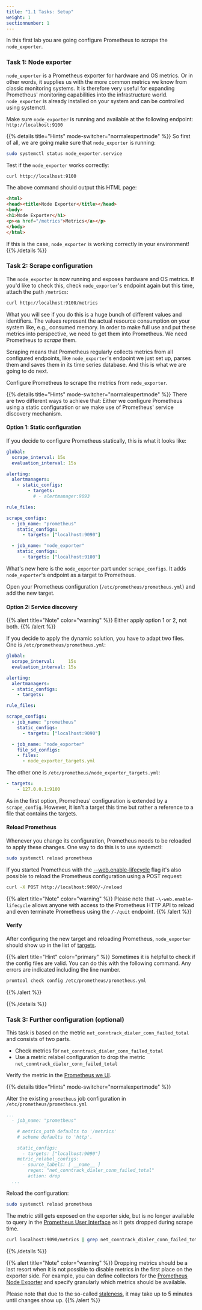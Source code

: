 ```yaml
---
title: "1.1 Tasks: Setup"
weight: 1
sectionnumber: 1
---
```


In this first lab you are going configure Prometheus to scrape the `node_exporter`.

### Task 1: Node exporter

`node_exporter` is a Prometheus exporter for hardware and OS metrics. Or in other words, it supplies us with the more common metrics we know from classic monitoring systems.
It is therefore very useful for expanding Prometheus' monitoring capabilities into the infrastructure world.
`node_exporter` is already installed on your system and can be controlled using systemctl.

Make sure `node_exporter` is running and available at the following endpoint: `http://localhost:9100`

{{% details title="Hints" mode-switcher="normalexpertmode" %}}
So first of all, we are going make sure that `node_exporter` is running:

```bash
sudo systemctl status node_exporter.service
```
Test if the `node_exporter` works correctly:

```bash
curl http://localhost:9100
```

The above command should output this HTML page:

```html
<html>
<head><title>Node Exporter</title></head>
<body>
<h1>Node Exporter</h1>
<p><a href="/metrics">Metrics</a></p>
</body>
</html>
```

If this is the case, `node_exporter` is working correctly in your environment!
{{% /details %}}


### Task 2: Scrape configuration

The `node_exporter` is now running and exposes hardware and OS metrics. If you'd like to check this, check `node_exporter`'s endpoint again but this time, attach the path `/metrics`:

```bash
curl http://localhost:9100/metrics
```

What you will see if you do this is a huge bunch of different values and identifiers. The values represent the actual resource consumption on your system like, e.g., consumed memory.
In order to make full use and put these metrics into perspective, we need to get them into Prometheus. We need Prometheus to _scrape_ them.

Scraping means that Prometheus regularly collects metrics from all configured endpoints, like `node_exporter`'s endpoint we just set up, parses them and saves them in its time series database. And this is what we are going to do next.

Configure Prometheus to scrape the metrics from `node_exporter`.

{{% details title="Hints" mode-switcher="normalexpertmode" %}}
There are two different ways to achieve that: Either we configure Prometheus using a static configuration or we make use of Prometheus' service discovery mechanism.


#### Option 1: Static configuration

If you decide to configure Prometheus statically, this is what it looks like:

```yaml
global:
  scrape_interval: 15s
  evaluation_interval: 15s

alerting:
  alertmanagers:
    - static_configs:
        - targets:
          # - alertmanager:9093

rule_files:

scrape_configs:
  - job_name: "prometheus"
    static_configs:
      - targets: ["localhost:9090"]

  - job_name: "node_exporter"
    static_configs:
      - targets: ["localhost:9100"]
```

What's new here is the `node_exporter` part under `scrape_configs`. It adds `node_exporter`'s endpoint as a target to Prometheus.

Open your Prometheus configuration (`/etc/prometheus/prometheus.yml`) and add the new target.


#### Option 2: Service discovery

{{% alert title="Note" color="warning" %}}
Either apply option 1 or 2, not both.
{{% /alert %}}

If you decide to apply the dynamic solution, you have to adapt two files. One is `/etc/prometheus/prometheus.yml`:

```yaml
global:
  scrape_interval:     15s
  evaluation_interval: 15s

alerting:
  alertmanagers:
  - static_configs:
    - targets:

rule_files:

scrape_configs:
  - job_name: "prometheus"
    static_configs:
      - targets: ["localhost:9090"]

  - job_name: "node_exporter"
    file_sd_configs:
    - files:
      - node_exporter_targets.yml
```

The other one is `/etc/prometheus/node_exporter_targets.yml`:

```yaml
- targets:
    - 127.0.0.1:9100
```

As in the first option, Prometheus' configuration is extended by a `scrape_config`. However, it isn't a target this time but rather a reference to a file that contains the targets.


#### Reload Prometheus

Whenever you change its configuration, Prometheus needs to be reloaded to apply these changes. One way to do this is to use systemctl:

```bash
sudo systemctl reload prometheus
```

If you started Prometheus with the [-\-web.enable-lifecycle](https://prometheus.io/docs/prometheus/latest/configuration/configuration/#configuration) flag it's also possible to reload the Prometheus configuration using a POST request:

```bash
curl -X POST http://localhost:9090/-/reload
```

{{% alert title="Note" color="warning" %}}
Please note that `-\-web.enable-lifecycle` allows anyone with access to the Prometheus HTTP API to reload and even terminate Prometheus using the `/-/quit` endpoint.
{{% /alert %}}


#### Verify

After configuring the new target and reloading Prometheus, `node_exporter` should show up in the list of [targets](http://LOCALHOST:9090/targets).

{{% alert title="Hint" color="primary" %}}
Sometimes it is helpful to check if the config files are valid. You can do this with the following command. Any errors are indicated including the line number.

```bash
promtool check config /etc/prometheus/prometheus.yml
```
{{% /alert %}}

{{% /details %}}

### Task 3: Further configuration (optional)

This task is based on the metric `net_conntrack_dialer_conn_failed_total` and consists of two parts.

* Check metrics for `net_conntrack_dialer_conn_failed_total`
* Use a metric relabel configuration to drop the metric `net_conntrack_dialer_conn_failed_total`

Verify the metric in the [Prometheus we UI](http://LOCALHOST:9090/graph?g0.range_input=1h&g0.expr=net_conntrack_dialer_conn_failed_total&g0.tab=1).

{{% details title="Hints" mode-switcher="normalexpertmode" %}}

Alter the existing `prometheus` job configuration in `/etc/prometheus/prometheus.yml`
```yaml
...
  - job_name: "prometheus"

    # metrics_path defaults to '/metrics'
    # scheme defaults to 'http'.

    static_configs:
      - targets: ["localhost:9090"]
    metric_relabel_configs:
      - source_labels: [ __name__ ]
        regex: "net_conntrack_dialer_conn_failed_total"
        action: drop
  ...
```

Reload the configuration:

```bash
sudo systemctl reload prometheus
```

The metric still gets exposed on the exporter side, but is no longer available to query in the [Prometheus User Interface](http://LOCALHOST:9090/graph?g0.range_input=1h&g0.expr=net_conntrack_dialer_conn_failed_total&g0.tab=1) as it gets dropped during scrape time.

```bash
curl localhost:9090/metrics | grep net_conntrack_dialer_conn_failed_total
```

{{% /details %}}

{{% alert title="Note" color="warning" %}}
Dropping metrics should be a last resort when it is not possible to disable metrics in the first place on the exporter side. For example, you can define collectors for the [Prometheus Node Exporter](https://github.com/prometheus/node_exporter#collectors) and specify granularly which metrics should be available.

Please note that due to the so-called [staleness](https://prometheus.io/docs/prometheus/latest/querying/basics/#staleness), it may take up to 5 minutes until changes show up.
{{% /alert %}}
